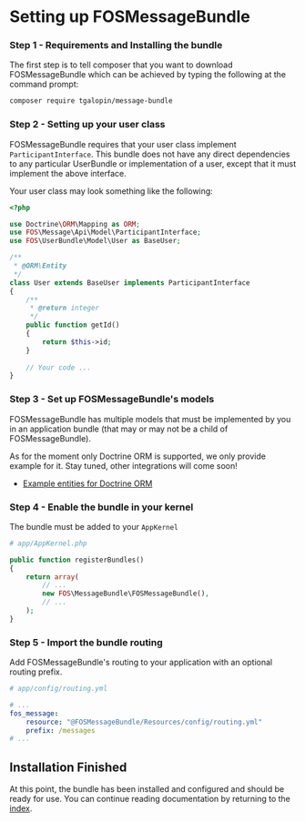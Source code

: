 Setting up FOSMessageBundle
===========================

### Step 1 - Requirements and Installing the bundle

The first step is to tell composer that you want to download FOSMessageBundle which can
be achieved by typing the following at the command prompt:

``` bash
composer require tgalopin/message-bundle
```

### Step 2 - Setting up your user class

FOSMessageBundle requires that your user class implement `ParticipantInterface`. This
bundle does not have any direct dependencies to any particular UserBundle or
implementation of a user, except that it must implement the above interface.

Your user class may look something like the following:

```php
<?php

use Doctrine\ORM\Mapping as ORM;
use FOS\Message\Api\Model\ParticipantInterface;
use FOS\UserBundle\Model\User as BaseUser;

/**
 * @ORM\Entity
 */
class User extends BaseUser implements ParticipantInterface
{
    /**
     * @return integer 
     */
    public function getId()
    {
        return $this->id;
    }
    
    // Your code ...
}
```

### Step 3 - Set up FOSMessageBundle's models

FOSMessageBundle has multiple models that must be implemented by you in an application
bundle (that may or may not be a child of FOSMessageBundle).

As for the moment only Doctrine ORM is supported, we only provide example for it.
Stay tuned, other integrations will come soon!

- [Example entities for Doctrine ORM](models/orm.md)

### Step 4 - Enable the bundle in your kernel

The bundle must be added to your `AppKernel`

```php
# app/AppKernel.php

public function registerBundles()
{
    return array(
        // ...
        new FOS\MessageBundle\FOSMessageBundle(),
        // ...
    );
}
```

### Step 5 - Import the bundle routing

Add FOSMessageBundle's routing to your application with an optional routing prefix.

```yaml
# app/config/routing.yml

# ...
fos_message:
    resource: "@FOSMessageBundle/Resources/config/routing.yml"
    prefix: /messages
# ...
```

## Installation Finished

At this point, the bundle has been installed and configured and should be ready for use.
You can continue reading documentation by returning to the [index](00-index.md).